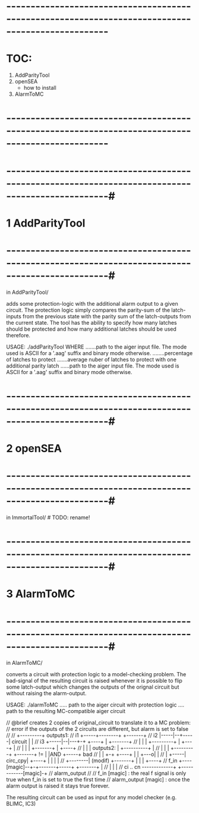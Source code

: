 
# -------------------------------------------------------------------------------------------------
# TOC:
  1. AddParityTool
  2. openSEA
     - how to install
  3. AlarmToMC
# -------------------------------------------------------------------------------------------------



# -------------------------------------------------------------------------------------------------#
# 1 AddParityTool                                                                                  #
# -------------------------------------------------------------------------------------------------#
in AddParityTool/

adds some protection-logic with the additional alarm output to a given circuit. The protection logic
simply compares the parity-sum of the latch-inputs from the previous state with the parity sum of the
latch-outputs from the current state. The tool has the ability to specify how many latches should be
protected and how many additional latches should be used therefore.

USAGE: ./addParityTool <aiger-input> <percentage> <avg-latches> <aiger-output>
  WHERE
	 <aiger-input>.......path to the aiger input file. The mode used is ASCII for a '.aag'
	                     suffix and binary mode otherwise.
	 <percentage>........percentage of latches to protect
	 <avg-latches>.......average nuber of latches to protect with one additional parity latch
	 <aiger-output>......path to the aiger input file. The mode used is ASCII for a '.aag'
	                     suffix and binary mode otherwise.



# -------------------------------------------------------------------------------------------------#
# 2 openSEA                                                                                        #
# -------------------------------------------------------------------------------------------------#
in ImmortalTool/    # TODO: rename!





# -------------------------------------------------------------------------------------------------#
# 3 AlarmToMC                                                                                      #
# -------------------------------------------------------------------------------------------------#
in AlarmToMC/

converts a circuit with protection logic to a model-checking problem. The bad-signal of the resulting
circuit is raised whenever it is possible to flip some latch-output which changes the outputs of the
orignal circuit but without raising the alarm-output.

USAGE: ./alarmToMC <input-aiger-file> <output-aiger-file>
     <input-aiger-file> ..... path to the aiger circuit with protection logic
     <output-aiger-file> .... path to the resulting MC-compatible aiger circuit

// @brief creates 2 copies of original_circuit to translate it to a MC problem:
// error if the outputs of the 2 circuits are different, but alarm is set to false
//
//					                   +---------+ outputs1:
//					i1  +-----+--------+         +-------+
//					i2  |-----|--+-----| circuit |       |
//					i3  +-----|--|---+-+         +----+  |    +-------+
//				           	  |  |   | +---------+    |  +----+       |
//          				  |  |   |                +-------+       |          +----+
//	          				  |  |   |             outputs2:  |       +----------+    |
//				          	  |  |   | +---------+    +-------+  !=   |          |AND +-----+ bad
//	           				  |  |   +-+         +----+       |       |     +---o|    |
//		           			  |  +-----| circ_cpy|       +----+       |     |    |    |
//		          			  +--------| (modif) +-------+    |       |     |    +----+
//			 	   	f_in +----[magic]--+-+-------+-----+      +-------+     |
//			   	                         |             |                    |
//	  		       ci .. cn -------------+             +------------[magic]-+
//													                       alarm_output
//
// f_in [magic] : the real f signal is only true when f_in is set to true the first time
// alarm_output [magic] : once the alarm output is raised it stays true forever.


The resulting circuit can be used as input for any model checker (e.g. BLIMC, IC3)

